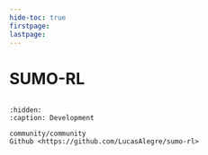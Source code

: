 ```yaml
---
hide-toc: true
firstpage:
lastpage:
---
```


# SUMO-RL


```{include} ../README.md
```


```{toctree}
:hidden:
:caption: Development

community/community
Github <https://github.com/LucasAlegre/sumo-rl>
```